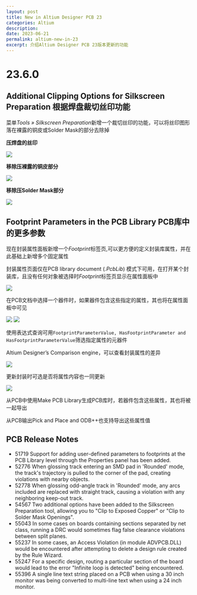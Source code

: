 ```yaml
---
layout: post
title: New in Altium Designer PCB 23
categories: Altium
description: 
date: 2023-06-21
permalink: altium-new-in-23
excerpt: 介绍Altium Designer PCB 23版本更新的功能
---
```


# 23.6.0
## Additional Clipping Options for Silkscreen Preparation 根据焊盘裁切丝印功能

菜单*Tools » Silkscreen Preparation*新增一个裁切丝印的功能，可以将丝印图形落在裸露的铜皮或Solder Mask的部分去除掉

**压焊盘的丝印**

![](https://www.altium.com/documentation/sites/default/files/wiki_attachments/320598/SilkPreparation_OriginalState_AD23_6.png)

**移除压裸露的铜皮部分**

![](https://www.altium.com/documentation/sites/default/files/wiki_attachments/320598/SilkPreparation_ClipToExposedCopper_AD23_6.png)

**移除压Solder Mask部分**

![](https://www.altium.com/documentation/sites/default/files/wiki_attachments/320598/SilkPreparation_ClipToSolderMaskOpenings_AD23_6.png)

## Footprint Parameters in the PCB Library PCB库中的更多参数

现在封装属性面板新增一个*Footprint*标签页,可以更方便的定义封装库属性，并在此基础上新增多个固定属性

封装属性页面仅在PCB library document (*.PcbLib*) 模式下可用，在打开某个封装库，且没有任何对象被选择时*Footprint*标签页显示在属性面板中

![](https://www.altium.com/documentation/sites/default/files/wiki_attachments/302601/FootprintTab_LibOptions4.png)

在PCB文档中选择一个器件时，如果器件包含这些指定的属性，其也将在属性面板中可见

![](https://www.altium.com/documentation/sites/default/files/wiki_attachments/302601/Pnl_Properties_Component_Workspace_AD22_10.png) ![](https://www.altium.com/documentation/sites/default/files/wiki_attachments/302601/Pnl_Properties_Component_Local_AD22_10.png)

使用表达式查询可用`FootprintParameterValue, HasFootprintParameter and HasFootprintParameterValue`筛选指定属性的元器件

Altium Designer’s Comparison engine，可以查看封装属性的差异

![](https://www.altium.com/documentation/sites/default/files/wiki_attachments/302601/Dlg_UpdateFromPCBLibraries_Parameters_AD22_10.png)

更新封装时可选是否将属性内容也一同更新

![](https://www.altium.com/documentation/sites/default/files/wiki_attachments/302601/Dlg_ComponentsUpdateOptions_FootprintParameter_AD22_10.png)

从PCB中使用Make PCB Library生成PCB库时，若器件包含这些属性，其也将被一起导出

从PCB输出Pick and Place and ODB++也支持导出这些属性值

## PCB Release Notes

* 51719	Support for adding user-defined parameters to footprints at the PCB Library level through the Properties panel has been added.
* 52776	When glossing track entering an SMD pad in 'Rounded' mode, the track's trajectory is pulled to the corner of the pad, creating violations with nearby objects.
* 52778	When glossing odd-angle track in 'Rounded' mode, any arcs included are replaced with straight track, causing a violation with any neighboring keep-out track.
* 54567	Two additional options have been added to the Silkscreen Preparation tool, allowing you to "Clip to Exposed Copper" or "Clip to Solder Mask Openings".
* 55043	In some cases on boards containing sections separated by net class, running a DRC would sometimes flag false clearance violations between split planes.
* 55237	In some cases, an Access Violation (in module ADVPCB.DLL) would be encountered after attempting to delete a design rule created by the Rule Wizard.
* 55247	For a specific design, routing a particular section of the board would lead to the error "Infinite loop is detected" being encountered.
* 55396	A single line text string placed on a PCB when using a 30 inch monitor was being converted to multi-line text when using a 24 inch monitor.
